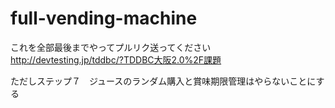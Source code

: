 # full-vending-machine
これを全部最後までやってプルリク送ってください
http://devtesting.jp/tddbc/?TDDBC大阪2.0%2F課題

ただしステップ７　ジュースのランダム購入と賞味期限管理はやらないことにする
